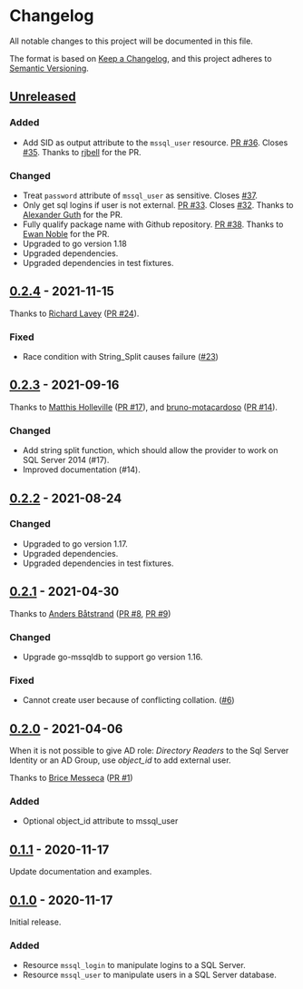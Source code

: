 # Changelog

All notable changes to this project will be documented in this file.

The format is based on [Keep a Changelog](https://keepachangelog.com/en/1.0.0/),
and this project adheres to [Semantic Versioning](https://semver.org/spec/v2.0.0.html).

## [Unreleased]

### Added

- Add SID as output attribute to the `mssql_user` resource. [PR #36](https://github.com/betr-io/terraform-provider-mssql/pull/36). Closes [#35](https://github.com/betr-io/terraform-provider-mssql/issues/35). Thanks to [rjbell](https://github.com/rjbell) for the PR.

### Changed

- Treat `password` attribute of `mssql_user` as sensitive. Closes [#37](https://github.com/betr-io/terraform-provider-mssql/issues/37).
- Only get sql logins if user is not external. [PR #33](https://github.com/betr-io/terraform-provider-mssql/pull/33). Closes [#32](https://github.com/betr-io/terraform-provider-mssql/issues/32). Thanks to [Alexander Guth](https://github.com/alxy) for the PR.
- Fully qualify package name with Github repository. [PR #38](https://github.com/betr-io/terraform-provider-mssql/pull/38). Thanks to [Ewan Noble](https://github.com/EwanNoble) for the PR.
- Upgraded to go version 1.18
- Upgraded dependencies.
- Upgraded dependencies in test fixtures.

## [0.2.4] - 2021-11-15

Thanks to [Richard Lavey](https://github.com/rlaveycal) ([PR #24](https://github.com/betr-io/terraform-provider-mssql/pull/24)).

### Fixed

- Race condition with String_Split causes failure ([#23](https://github.com/betr-io/terraform-provider-mssql/issues/23))

## [0.2.3] - 2021-09-16

Thanks to [Matthis Holleville](https://github.com/matthisholleville) ([PR #17](https://github.com/betr-io/terraform-provider-mssql/pull/17)), and [bruno-motacardoso](https://github.com/bruno-motacardoso) ([PR #14](https://github.com/betr-io/terraform-provider-mssql/pull/14)).

### Changed

- Add string split function, which should allow the provider to work on SQL Server 2014 (#17).
- Improved documentation (#14).

## [0.2.2] - 2021-08-24

### Changed

- Upgraded to go version 1.17.
- Upgraded dependencies.
- Upgraded dependencies in test fixtures.

## [0.2.1] - 2021-04-30

Thanks to [Anders Båtstrand](https://github.com/anderius) ([PR #8](https://github.com/betr-io/terraform-provider-mssql/pull/8), [PR #9](https://github.com/betr-io/terraform-provider-mssql/pull/9))

### Changed

- Upgrade go-mssqldb to support go version 1.16.

### Fixed

- Cannot create user because of conflicting collation. ([#6](https://github.com/betr-io/terraform-provider-mssql/issues/6))

## [0.2.0] - 2021-04-06

When it is not possible to give AD role: _Directory Readers_ to the Sql Server Identity or an AD Group, use *object_id* to add external user.

Thanks to [Brice Messeca](https://github.com/smag-bmesseca) ([PR #1](https://github.com/betr-io/terraform-provider-mssql/pull/1))

### Added

- Optional object_id attribute to mssql_user

## [0.1.1] - 2020-11-17

Update documentation and examples.

## [0.1.0] - 2020-11-17

Initial release.

### Added

- Resource `mssql_login` to manipulate logins to a SQL Server.
- Resource `mssql_user` to manipulate users in a SQL Server database.

[Unreleased]: https://github.com/betr-io/terraform-provider-mssql/compare/v0.2.4...HEAD
[0.2.4]: https://github.com/betr-io/terraform-provider-mssql/compare/v0.2.3...v0.2.4
[0.2.3]: https://github.com/betr-io/terraform-provider-mssql/compare/v0.2.2...v0.2.3
[0.2.2]: https://github.com/betr-io/terraform-provider-mssql/compare/v0.2.1...v0.2.2
[0.2.1]: https://github.com/betr-io/terraform-provider-mssql/compare/v0.2.0...v0.2.1
[0.2.0]: https://github.com/betr-io/terraform-provider-mssql/compare/v0.1.1...v0.2.0
[0.1.1]: https://github.com/betr-io/terraform-provider-mssql/compare/v0.1.0...v0.1.1
[0.1.0]: https://github.com/betr-io/terraform-provider-mssql/releases/tag/v0.1.0
